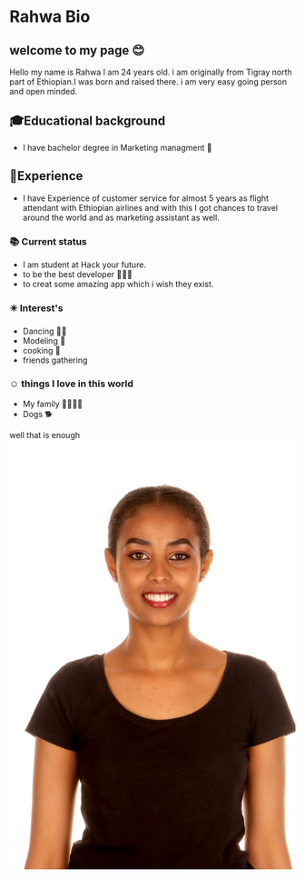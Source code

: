 # Rahwa Bio

## welcome to my page 😊

Hello my name is Rahwa I am 24 years old. i am originally from Tigray north part
of Ethiopian.I was born and raised there. i am very easy going person and open
minded.

## 🎓Educational background

- I have bachelor degree in Marketing managment 💼

## 💼Experience

- I have Experience of customer service for almost 5 years as flight attendant
  with Ethiopian airlines and with this I got chances to travel around the world
  and as marketing assistant as well.

### 📚 Current status

- I am student at Hack your future.
- to be the best developer 👩🏽‍💻
- to creat some amazing app which i wish they exist.

### ✴️ Interest's

- Dancing 💃🏾
- Modeling 👗
- cooking 🥘
- friends gathering

### ☺️ things I love in this world

- My family 👨‍👩‍👧‍👦
- Dogs 🐕

well that is enough ![alt text](./img/rahwa.png)
